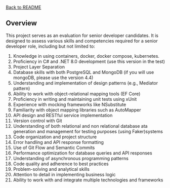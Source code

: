 [Back to README](./README.md)

## Overview
This project serves as an evaluation for senior developer candidates. It is designed to assess various skills and competencies required for a senior developer role, including but not limited to:

1.	Knowledge in using containers, docker, docker compose, kubernetes.
2.	Proficiency in C# and .NET 8.0 development (use this version in the test)
3.	Project Layer Separation
4.	Database skills with both PostgreSQL and MongoDB (if you will use mongoDB, please use the version 4.4)
5.	Understanding and implementation of design patterns (e.g., Mediator pattern)
6.	Ability to work with object-relational mapping tools (EF Core)
7.	Proficiency in writing and maintaining unit tests using xUnit
8.	Experience with mocking frameworks like NSubstitute
9.	Familiarity with object mapping libraries such as AutoMapper
10.	API design and RESTful service implementation
11.	Version control with Git 
12.	Understanding of both relational and non relational database ata generation and management for testing purposes (using Faker)systems
13.	Code organization and project structure
14.	Error handling and API response formatting
15.	Use of Git Flow and Semantic Commits
16.	Performance optimization for database queries and API responses
17.	Understanding of asynchronous programming patterns
18.	Code quality and adherence to best practices
19.	Problem-solving and analytical skills
20.	Attention to detail in implementing business logic
21.	Ability to work with and integrate multiple technologies and frameworks

